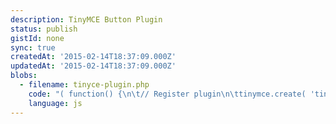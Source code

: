 ```yaml
---
description: TinyMCE Button Plugin
status: publish
gistId: none
sync: true
createdAt: '2015-02-14T18:37:09.000Z'
updatedAt: '2015-02-14T18:37:09.000Z'
blobs:
  - filename: tinyce-plugin.php
    code: "( function() {\n\t// Register plugin\n\ttinymce.create( 'tinymce.plugins.plugin_slug', {\n\t\tinit: function( editor, url )  {\n\t\t\t// Add the Insert Gistpen button\n\t\t\teditor.addButton( 'plugin_slug', {\n\t\t\t\t//text: 'Insert Shortcode',\n\t\t\t\ticon: 'icons dashicons-icon',\n\t\t\t\ttooltip: 'Insert Shortcode',\n\t\t\t\tcmd: 'plugin_command'\n\t\t\t});\n\t\t\t// Called when we click the Insert Gistpen button\n\t\t\teditor.addCommand( 'plugin_command', function() {\n\t\t\t\t// Calls the pop-up modal\n\t\t\t\teditor.windowManager.open({\n\t\t\t\t\t// Modal settings\n\t\t\t\t\ttitle: 'Insert Shortcode',\n\t\t\t\t\twidth: jQuery( window ).width() * 0.7,\n\t\t\t\t\t// minus head and foot of dialog box\n\t\t\t\t\theight: (jQuery( window ).height() - 36 - 50) * 0.7,\n\t\t\t\t\tinline: 1,\n\t\t\t\t\tid: 'plugin-slug-insert-dialog',\n\t\t\t\t\tbuttons: [{\n\t\t\t\t\t\ttext: 'Insert',\n\t\t\t\t\t\tid: 'plugin-slug-button-insert',\n\t\t\t\t\t\tclass: 'insert',\n\t\t\t\t\t\tonclick: function( e ) {\n\t\t\t\t\t\t\tinsertShortcode();\n\t\t\t\t\t\t},\n\t\t\t\t\t},\n\t\t\t\t\t{\n\t\t\t\t\t\ttext: 'Cancel',\n\t\t\t\t\t\tid: 'plugin-slug-button-cancel',\n\t\t\t\t\t\tonclick: 'close'\n\t\t\t\t\t}],\n\t\t\t\t});\n\t\t\t\tappendInsertDialog();\n\t\t\t});\n\t\t}\n\t});\n\ttinymce.PluginManager.add( 'plugin_slug', tinymce.plugins.plugin_slug );\n\tfunction appendInsertDialog () {\n\t\tvar dialogBody = jQuery( '#plugin-slug-insert-dialog-body' ).append( '[Loading element like span.spinner]' );\n\t\t// Get the form template from WordPress\n\t\tjQuery.post( ajaxurl, {\n\t\t\taction: 'plugin_slug_insert_dialog'\n\t\t}, function( response ) {\n\t\t\ttemplate = response;\n\t\t\tdialogBody.children( '.loading' ).remove();\n\t\t\tdialogBody.append( template );\n\t\t\tjQuery( '.spinner' ).hide();\n\t\t});\n\t}\n})();"
    language: js
---
```


